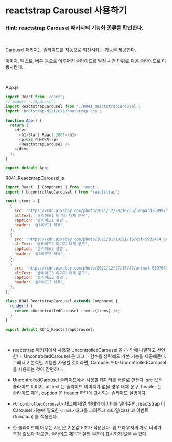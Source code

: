 # reactstrap Carousel 사용하기

### Hint: reactstrap Carousel 패키지의 기능화 종류를 확인한다.

<br>

Carousel 패키지는 슬라이드를 자동으로 회전시키는 기능을 제공한다.

이미지, 텍스트, 버튼 등으로 이루어진 슬라이드를 일정 시간 단위로 다음 슬라이드로 이동시킨다.

<br>

App.js

```js
import React from 'react';
// import './App.css';
import ReactstrapCarousel from './R041_ReactstrapCarousel';
import 'bootstrap/dist/css/bootstrap.css';

function App() {
  return (
    <div>
      <h1>Start React 200!</h1>
      <p>CSS 적용하기</p>
      <ReactstrapCarousel />
    </div>
  );
}

export default App;
```

R041_ReactstrapCarousel.js

```js
import React, { Component } from 'react';
import { UncontrolledCarousel } from 'reactstrap';

const items = [
  {
    src: 'https://cdn.pixabay.com/photo/2021/12/28/16/35/leopard-6899752_960_720.jpg',
    altText: '슬라이드1 이미지 대체 문구',
    caption: '슬라이드1 설명',
    header: '슬라이드1 제목',
  },
  {
    src: 'https://cdn.pixabay.com/photo/2021/01/19/21/16/cat-5932474_960_720.jpg',
    altText: '슬라이드2 이미지 대체 문구',
    caption: '슬라이드2 설명',
    header: '슬라이드2 제목',
  },
  {
    src: 'https://cdn.pixabay.com/photo/2021/12/27/17/47/animal-6897849_960_720.jpg',
    altText: '슬라이드3 이미지 대체 문구',
    caption: '슬라이드3 설명',
    header: '슬라이드3 제목',
  },
];

class R041_ReactstrapCarousel extends Component {
  render() {
    return <UncontrolledCarousel items={items} />;
  }
}

export default R041_ReactstrapCarousel;
```

<br>

- reactstrap 패키지에서 사용할 UncontrolledCarousel 을 `{}` 안에 나열하고 선언한다. UncontrolledCarousel 은 태그나 함수를 생략해도 기본 기능을 제공해준다. 그래서 기본적인 기능만 사용할 것이라면, Carousel 보다 UncontrolledCarousel 을 사용하는 것이 간편하다.

- UncontrolledCarousel 슬라이드에서 사용할 데이터를 배열로 만든다. src 값은 슬라이드 이미지, altText 는 슬라이드 이미지가 없을 경우 대체 문구, header 는 슬라이드 제목, caption 은 header 하단에 표시되는 슬라이드 설명이다.

- `<UncontrolledCarousel>` 태그에 배열 형태의 데이터를 넣어주면, reactstrap 이 Carousel 기능에 필요한 `<html>` 태그를 그려주고 스타일(css) 과 이벤트(function) 를 적용한다.

- 한 슬라이드에 머무는 시간은 기본값 5초가 적용된다. 웹 브라우저의 가로 너비가 특정 값보다 작으면, 슬라이드 제목과 설명 부분이 표시되지 않을 수 있다.
